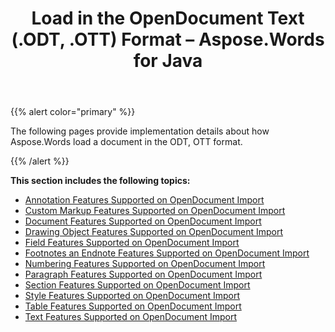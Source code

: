 ﻿---
title: Load in the OpenDocument Text (.ODT, .OTT) Format – Aspose.Words for Java
articleTitle: Load in the OpenDocument Text (.ODT, .OTT) Format
linktitle: Load in the OpenDocument Text (.ODT, .OTT) Format
description: "Aspose.Words for Java allows you to work with various features supported on OpenDocument Text import."
type: docs
weight: 70
url: /java/load-in-the-opendocument-text-odt-ott-format/
---

{{% alert color="primary" %}} 

The following pages provide implementation details about how Aspose.Words load a document in the ODT, OTT format.

{{% /alert %}} 

**This section includes the following topics:** 

- [Annotation Features Supported on OpenDocument Import](/words/java/annotation-features-supported-on-opendocument-import/)
- [Custom Markup Features Supported on OpenDocument Import](/words/java/custom-markup-features-supported-on-opendocument-import/)
- [Document Features Supported on OpenDocument Import](/words/java/document-features-supported-on-opendocument-import/)
- [Drawing Object Features Supported on OpenDocument Import](/words/java/drawing-object-features-supported-on-opendocument-import/)
- [Field Features Supported on OpenDocument Import](/words/java/field-features-supported-on-opendocument-import/)
- [Footnotes an Endnote Features Supported on OpenDocument Import](/words/java/footnotes-and-endnote-features-supported-on-opendocument-import/)
- [Numbering Features Supported on OpenDocument Import](/words/java/numbering-features-supported-on-opendocument-import/)
- [Paragraph Features Supported on OpenDocument Import](/words/java/paragraph-features-supported-on-opendocument-import/)
- [Section Features Supported on OpenDocument Import](/words/java/section-features-supported-on-opendocument-import/)
- [Style Features Supported on OpenDocument Import](/words/java/style-features-supported-on-opendocument-import/)
- [Table Features Supported on OpenDocument Import](/words/java/table-features-supported-on-opendocument-import/)
- [Text Features Supported on OpenDocument Import](/words/java/text-features-supported-on-opendocument-import/)
